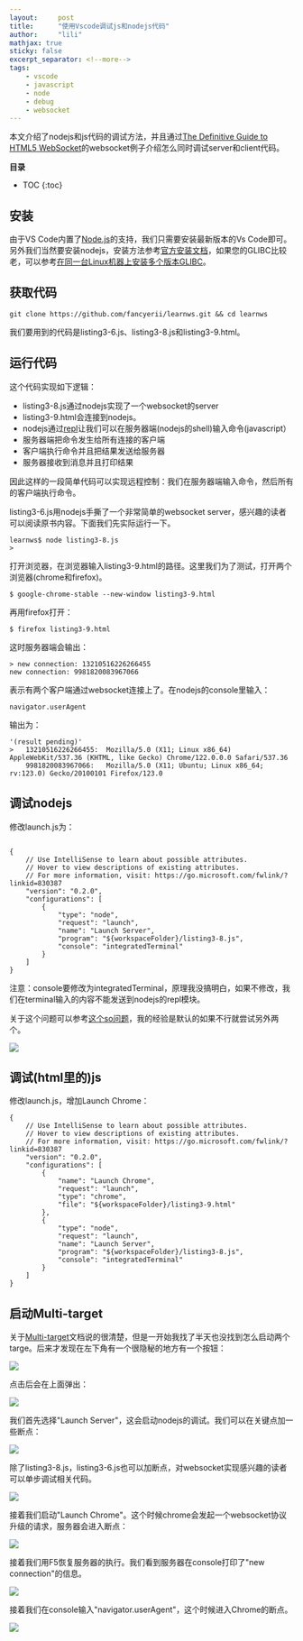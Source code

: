 ```yaml
---
layout:     post
title:      "使用Vscode调试js和nodejs代码" 
author:     "lili" 
mathjax: true
sticky: false
excerpt_separator: <!--more-->
tags:
    - vscode
    - javascript
    - node
    - debug
    - websocket
---
```


本文介绍了nodejs和js代码的调试方法，并且通过[The Definitive Guide to HTML5 WebSocket](https://github.com/fancyerii/learnws)的websocket例子介绍怎么同时调试server和client代码。

<!--more-->

**目录**
* TOC
{:toc}


## 安装

由于VS Code内置了[Node.js](https://nodejs.org/)的支持，我们只需要安装最新版本的Vs Code即可。另外我们当然要安装nodejs，安装方法参考[官方安装文档](https://nodejs.org/en/learn/getting-started/how-to-install-nodejs)，如果您的GLIBC比较老，可以参考[在同一台Linux机器上安装多个版本GLIBC](/2024/03/07/multi-glibc-patchelf/)。

## 获取代码

```shell
git clone https://github.com/fancyerii/learnws.git && cd learnws
```

我们要用到的代码是listing3-6.js、listing3-8.js和listing3-9.html。

## 运行代码

这个代码实现如下逻辑：

* listing3-8.js通过nodejs实现了一个websocket的server
* listing3-9.html会连接到nodejs。
* nodejs通过[repl](https://nodejs.org/api/repl.html)让我们可以在服务器端(nodejs的shell)输入命令(javascript）
* 服务器端把命令发生给所有连接的客户端
* 客户端执行命令并且把结果发送给服务器
* 服务器接收到消息并且打印结果

因此这样的一段简单代码可以实现远程控制：我们在服务器端输入命令，然后所有的客户端执行命令。

listing3-6.js用nodejs手撕了一个非常简单的websocket server，感兴趣的读者可以阅读原书内容。下面我们先实际运行一下。

```shell
learnws$ node listing3-8.js 
> 
```

打开浏览器，在浏览器输入listing3-9.html的路径。这里我们为了测试，打开两个浏览器(chrome和firefox)。

```shell
$ google-chrome-stable --new-window listing3-9.html
```

再用firefox打开：

```shell
$ firefox listing3-9.html
```

这时服务器端会输出：

```
> new connection: 13210516226266455
new connection: 9981820083967066
```

表示有两个客户端通过websocket连接上了。在nodejs的console里输入：

```shell
navigator.userAgent
```
输出为：

```
'(result pending)'
> 	13210516226266455:	Mozilla/5.0 (X11; Linux x86_64) AppleWebKit/537.36 (KHTML, like Gecko) Chrome/122.0.0.0 Safari/537.36
	9981820083967066:	Mozilla/5.0 (X11; Ubuntu; Linux x86_64; rv:123.0) Gecko/20100101 Firefox/123.0
```

## 调试nodejs

修改launch.js为：

```

{
    // Use IntelliSense to learn about possible attributes.
    // Hover to view descriptions of existing attributes.
    // For more information, visit: https://go.microsoft.com/fwlink/?linkid=830387
    "version": "0.2.0",
    "configurations": [
        {
            "type": "node",
            "request": "launch",
            "name": "Launch Server",
            "program": "${workspaceFolder}/listing3-8.js",
            "console": "integratedTerminal"
        }
    ]
}
```

注意：console要修改为integratedTerminal，原理我没搞明白，如果不修改，我们在terminal输入的内容不能发送到nodejs的repl模块。

关于这个问题可以参考[这个so问题](https://stackoverflow.com/questions/64394561/how-to-type-into-the-integrated-terminal-on-vs-code-in-windows)，我的经验是默认的如果不行就尝试另外两个。

<a>![](/img/learnws/1.png)</a>

## 调试(html里的)js

修改launch.js，增加Launch Chrome：

```
{
    // Use IntelliSense to learn about possible attributes.
    // Hover to view descriptions of existing attributes.
    // For more information, visit: https://go.microsoft.com/fwlink/?linkid=830387
    "version": "0.2.0",
    "configurations": [
        {
            "name": "Launch Chrome",
            "request": "launch",
            "type": "chrome", 
            "file": "${workspaceFolder}/listing3-9.html"
        },
        {
            "type": "node",
            "request": "launch",
            "name": "Launch Server",
            "program": "${workspaceFolder}/listing3-8.js",
            "console": "integratedTerminal"
        }
    ]
}
```

## 启动Multi-target

关于[Multi-target](https://code.visualstudio.com/docs/editor/debugging#_multitarget-debugging)文档说的很清楚，但是一开始我找了半天也没找到怎么启动两个targe。后来才发现在左下角有一个很隐秘的地方有一个按钮：

<a>![](/img/learnws/2.png)</a>

点击后会在上面弹出：

<a>![](/img/learnws/3.png)</a>

我们首先选择"Launch Server"，这会启动nodejs的调试。我们可以在关键点加一些断点：

<a>![](/img/learnws/4.png)</a>

除了listing3-8.js，listing3-6.js也可以加断点，对websocket实现感兴趣的读者可以单步调试相关代码。

<a>![](/img/learnws/5.png)</a>

接着我们启动"Launch Chrome"。这个时候chrome会发起一个websocket协议升级的请求，服务器会进入断点：

<a>![](/img/learnws/6.png)</a>

接着我们用F5恢复服务器的执行。我们看到服务器在console打印了"new connection"的信息。

<a>![](/img/learnws/7.png)</a>

接着我们在console输入"navigator.userAgent"，这个时候进入Chrome的断点。

<a>![](/img/learnws/8.png)</a>



